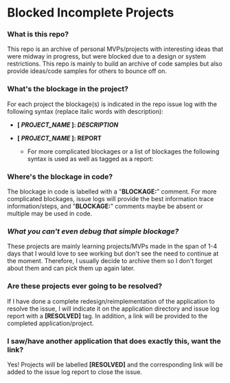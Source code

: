 # Blocked Incomplete Projects

### What is this repo?
This repo is an archive of personal MVPs/projects with interesting ideas that were midway in progress, but were blocked due to a design or system restrictions. This repo is mainly to build an archive of code samples but also provide ideas/code samples for others to bounce off on. 

### What's the blockage in the project?
For each project the blockage(s) is indicated in the repo issue log with the following syntax (replace italic words with description):
* **\[ _PROJECT_NAME_ \]: _DESCRIPTION_**
 
* **\[ _PROJECT_NAME_ \]: REPORT**
  * For more complicated blockages or a list of blockages the following syntax is used as well as tagged as a report:

### Where's the blockage in code?
The blockage in code is labelled with a "**BLOCKAGE:**" comment. For more complicated blockages, issue logs will provide the best information trace information/steps, and "**BLOCKAGE:**" comments maybe be absent or multiple may be used in code.

### _What you can't even debug that simple blockage?_
These projects are mainly learning projects/MVPs made in the span of 1-4 days that I would love to see working but don't see the need to continue at the moment. Therefore, I usually decide to archive them so I don't forget about them and can pick them up again later. 

### Are these projects ever going to be resolved?
If I have done a complete redesign/reimplementation of the application to resolve the issue, I will indicate it on the application directory and issue log report with a **[RESOLVED]** tag. In addition, a link will be provided to the completed application/project.

### I saw/have another application that does exactly this, want the link?
Yes! Projects will be labelled **[RESOLVED]** and the corresponding link will be added to the issue log report to close the issue.

